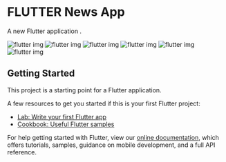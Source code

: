 # FLUTTER News App


A new Flutter application . 
 
![flutter img](https://cdn.pbrd.co/images/HWtrEeO.png)
![flutter img](https://ibb.co/yXVjStg)
![flutter img](https://ibb.co/vH8JD3v)
![flutter img](https://ibb.co/JsBNCBz)
![flutter img](https://ibb.co/v17FrS9)
![flutter img](https://ibb.co/Yy8XGxk)


 
 



 
## Getting Started

This project is a starting point for a Flutter application.

A few resources to get you started if this is your first Flutter project:

- [Lab: Write your first Flutter app](https://flutter.io/docs/get-started/codelab)
- [Cookbook: Useful Flutter samples](https://flutter.io/docs/cookbook)

For help getting started with Flutter, view our 
[online documentation](https://flutter.io/docs), which offers tutorials, 
samples, guidance on mobile development, and a full API reference.
